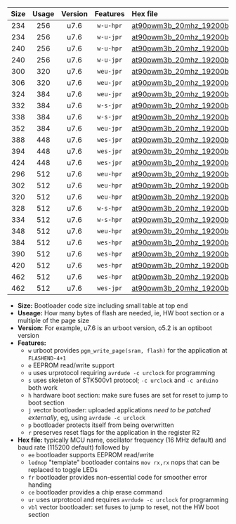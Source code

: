 |Size|Usage|Version|Features|Hex file|
|:-:|:-:|:-:|:-:|:--|
|234|256|u7.6|`w-u-hpr`|[at90pwm3b_20mhz_19200bps_ur.hex](https://raw.githubusercontent.com/stefanrueger/urboot/main/at90pwm3b_20mhz_19200bps_ur.hex)|
|234|256|u7.6|`w-u-jpr`|[at90pwm3b_20mhz_19200bps_ur_vbl.hex](https://raw.githubusercontent.com/stefanrueger/urboot/main/at90pwm3b_20mhz_19200bps_ur_vbl.hex)|
|240|256|u7.6|`w-u-hpr`|[at90pwm3b_20mhz_19200bps_lednop_ur.hex](https://raw.githubusercontent.com/stefanrueger/urboot/main/at90pwm3b_20mhz_19200bps_lednop_ur.hex)|
|240|256|u7.6|`w-u-jpr`|[at90pwm3b_20mhz_19200bps_lednop_ur_vbl.hex](https://raw.githubusercontent.com/stefanrueger/urboot/main/at90pwm3b_20mhz_19200bps_lednop_ur_vbl.hex)|
|300|320|u7.6|`weu-jpr`|[at90pwm3b_20mhz_19200bps_ee_ur_vbl.hex](https://raw.githubusercontent.com/stefanrueger/urboot/main/at90pwm3b_20mhz_19200bps_ee_ur_vbl.hex)|
|306|320|u7.6|`weu-jpr`|[at90pwm3b_20mhz_19200bps_ee_lednop_ur_vbl.hex](https://raw.githubusercontent.com/stefanrueger/urboot/main/at90pwm3b_20mhz_19200bps_ee_lednop_ur_vbl.hex)|
|324|384|u7.6|`weu-jpr`|[at90pwm3b_20mhz_19200bps_ee_lednop_fr_ur_vbl.hex](https://raw.githubusercontent.com/stefanrueger/urboot/main/at90pwm3b_20mhz_19200bps_ee_lednop_fr_ur_vbl.hex)|
|332|384|u7.6|`w-s-jpr`|[at90pwm3b_20mhz_19200bps_vbl.hex](https://raw.githubusercontent.com/stefanrueger/urboot/main/at90pwm3b_20mhz_19200bps_vbl.hex)|
|338|384|u7.6|`w-s-jpr`|[at90pwm3b_20mhz_19200bps_lednop_vbl.hex](https://raw.githubusercontent.com/stefanrueger/urboot/main/at90pwm3b_20mhz_19200bps_lednop_vbl.hex)|
|352|384|u7.6|`weu-jpr`|[at90pwm3b_20mhz_19200bps_ee_lednop_fr_ce_ur_vbl.hex](https://raw.githubusercontent.com/stefanrueger/urboot/main/at90pwm3b_20mhz_19200bps_ee_lednop_fr_ce_ur_vbl.hex)|
|388|448|u7.6|`wes-jpr`|[at90pwm3b_20mhz_19200bps_ee_vbl.hex](https://raw.githubusercontent.com/stefanrueger/urboot/main/at90pwm3b_20mhz_19200bps_ee_vbl.hex)|
|394|448|u7.6|`wes-jpr`|[at90pwm3b_20mhz_19200bps_ee_lednop_vbl.hex](https://raw.githubusercontent.com/stefanrueger/urboot/main/at90pwm3b_20mhz_19200bps_ee_lednop_vbl.hex)|
|424|448|u7.6|`wes-jpr`|[at90pwm3b_20mhz_19200bps_ee_lednop_fr_vbl.hex](https://raw.githubusercontent.com/stefanrueger/urboot/main/at90pwm3b_20mhz_19200bps_ee_lednop_fr_vbl.hex)|
|296|512|u7.6|`weu-hpr`|[at90pwm3b_20mhz_19200bps_ee_ur.hex](https://raw.githubusercontent.com/stefanrueger/urboot/main/at90pwm3b_20mhz_19200bps_ee_ur.hex)|
|302|512|u7.6|`weu-hpr`|[at90pwm3b_20mhz_19200bps_ee_lednop_ur.hex](https://raw.githubusercontent.com/stefanrueger/urboot/main/at90pwm3b_20mhz_19200bps_ee_lednop_ur.hex)|
|320|512|u7.6|`weu-hpr`|[at90pwm3b_20mhz_19200bps_ee_lednop_fr_ur.hex](https://raw.githubusercontent.com/stefanrueger/urboot/main/at90pwm3b_20mhz_19200bps_ee_lednop_fr_ur.hex)|
|328|512|u7.6|`w-s-hpr`|[at90pwm3b_20mhz_19200bps.hex](https://raw.githubusercontent.com/stefanrueger/urboot/main/at90pwm3b_20mhz_19200bps.hex)|
|334|512|u7.6|`w-s-hpr`|[at90pwm3b_20mhz_19200bps_lednop.hex](https://raw.githubusercontent.com/stefanrueger/urboot/main/at90pwm3b_20mhz_19200bps_lednop.hex)|
|348|512|u7.6|`weu-hpr`|[at90pwm3b_20mhz_19200bps_ee_lednop_fr_ce_ur.hex](https://raw.githubusercontent.com/stefanrueger/urboot/main/at90pwm3b_20mhz_19200bps_ee_lednop_fr_ce_ur.hex)|
|384|512|u7.6|`wes-hpr`|[at90pwm3b_20mhz_19200bps_ee.hex](https://raw.githubusercontent.com/stefanrueger/urboot/main/at90pwm3b_20mhz_19200bps_ee.hex)|
|390|512|u7.6|`wes-hpr`|[at90pwm3b_20mhz_19200bps_ee_lednop.hex](https://raw.githubusercontent.com/stefanrueger/urboot/main/at90pwm3b_20mhz_19200bps_ee_lednop.hex)|
|420|512|u7.6|`wes-hpr`|[at90pwm3b_20mhz_19200bps_ee_lednop_fr.hex](https://raw.githubusercontent.com/stefanrueger/urboot/main/at90pwm3b_20mhz_19200bps_ee_lednop_fr.hex)|
|462|512|u7.6|`wes-hpr`|[at90pwm3b_20mhz_19200bps_ee_lednop_fr_ce.hex](https://raw.githubusercontent.com/stefanrueger/urboot/main/at90pwm3b_20mhz_19200bps_ee_lednop_fr_ce.hex)|
|462|512|u7.6|`wes-jpr`|[at90pwm3b_20mhz_19200bps_ee_lednop_fr_ce_vbl.hex](https://raw.githubusercontent.com/stefanrueger/urboot/main/at90pwm3b_20mhz_19200bps_ee_lednop_fr_ce_vbl.hex)|

- **Size:** Bootloader code size including small table at top end
- **Useage:** How many bytes of flash are needed, ie, HW boot section or a multiple of the page size
- **Version:** For example, u7.6 is an urboot version, o5.2 is an optiboot version
- **Features:**
  + `w` urboot provides `pgm_write_page(sram, flash)` for the application at `FLASHEND-4+1`
  + `e` EEPROM read/write support
  + `u` uses urprotocol requiring `avrdude -c urclock` for programming
  + `s` uses skeleton of STK500v1 protocol; `-c urclock` and `-c arduino` both work
  + `h` hardware boot section: make sure fuses are set for reset to jump to boot section
  + `j` vector bootloader: uploaded applications *need to be patched externally*, eg, using `avrdude -c urclock`
  + `p` bootloader protects itself from being overwritten
  + `r` preserves reset flags for the application in the register R2
- **Hex file:** typically MCU name, oscillator frequency (16 MHz default) and baud rate (115200 default) followed by
  + `ee` bootloader supports EEPROM read/write
  + `lednop` "template" bootloader contains `mov rx,rx` nops that can be replaced to toggle LEDs
  + `fr` bootloader provides non-essential code for smoother error handing
  + `ce` bootloader provides a chip erase command
  + `ur` uses urprotocol and requires `avrdude -c urclock` for programming
  + `vbl` vector bootloader: set fuses to jump to reset, not the HW boot section
